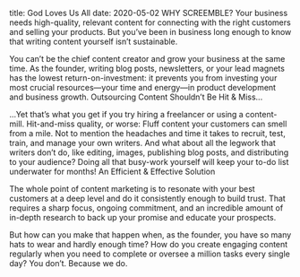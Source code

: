title: God Loves Us All 
date: 2020-05-02
WHY SCREEMBLE?
Your business needs high-quality, 
relevant content for connecting with the right customers and selling your products. 
But you’ve been in business long enough to know that writing content yourself isn’t sustainable.

You can’t be the chief content creator and grow your business at the same time. 
As the founder, writing blog posts, newsletters, or your lead magnets has the lowest return-on-investment: 
it prevents you from investing your most crucial resources—your time and energy—in product development and business growth.
Outsourcing Content Shouldn’t Be Hit & Miss...

...Yet that’s what you get if you try hiring a freelancer or using a content-mill. 
Hit-and-miss quality, or worse: Fluff content your customers can smell from a mile.
Not to mention the headaches and time it takes to recruit, test, train,
and manage your own writers. And what about all the legwork that writers don’t do, 
like editing, images, publishing blog posts, and distributing to your audience?
Doing all that busy-work yourself will keep your to-do list underwater for months!
An Efficient & Effective Solution

The whole point of content marketing is to resonate with your best customers at a deep level
and do it consistently enough to build trust. 
That requires a sharp focus, ongoing commitment, 
and an incredible amount of in-depth research to back up your promise and educate your prospects.

But how can you make that happen when, as the founder,
you have so many hats to wear and hardly enough time? 
How do you create engaging content regularly when you need to complete or oversee a million tasks every single day?
You don’t. Because we do.
